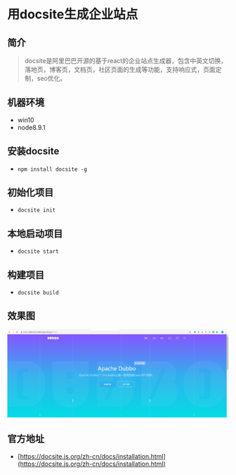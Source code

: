 # 用docsite生成企业站点

## 简介

> docsite是阿里巴巴开源的基于react的企业站点生成器，包含中英文切换，落地页，博客页，文档页，社区页面的生成等功能，支持响应式，页面定制，seo优化。

## 机器环境

* win10
* node8.9.1

## 安装docsite

*  `npm install docsite -g`

## 初始化项目

*  `docsite init`

## 本地启动项目

* `docsite start`

## 构建项目

* `docsite build`

## 效果图

![](../.gitbook/assets/2.png)

## 官方地址

* [https://docsite.js.org/zh-cn/docs/installation.html](https://docsite.js.org/zh-cn/docs/installation.html)



